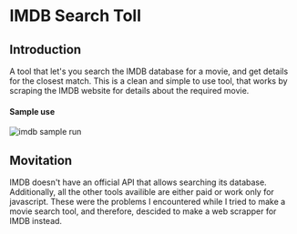 # IMDB Search Toll

Introduction
------------

A tool that let's you search the IMDB database for a movie, and get details for the closest match. This is a clean and simple to use tool, that works by scraping the IMDB website for details about the required movie. 
#### Sample use
![imdb sample run](https://user-images.githubusercontent.com/19142014/27253096-55b6de48-538b-11e7-945f-f046e0a29752.png)

Movitation
----------
IMDB doesn't have an official API that allows searching its database. Additionally, all the other tools availible are either paid or work only for javascript. These were the problems I encountered while I tried to make a movie search tool, and therefore, descided to make a web scrapper for IMDB instead.

